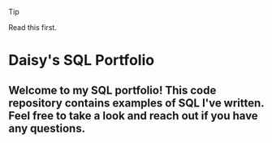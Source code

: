 > [!TIP]
> Read this first.

# **Daisy's SQL Portfolio**

## **Welcome to my SQL portfolio! This code repository contains examples of SQL I've written. Feel free to take a look and reach out if you have any questions.**

